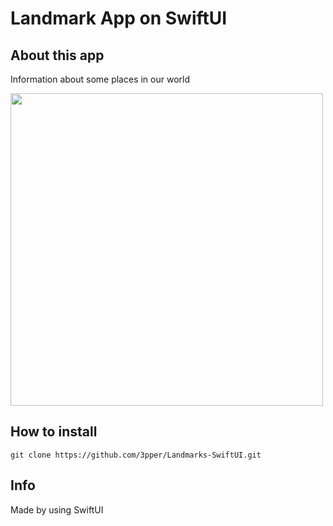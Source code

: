 # Landmark App on SwiftUI

## About this app

Information about some places in our world

<img src="https://github.com/3pper/ARDicee/blob/main/IMG_5014.PNG" width="500">

## How to install 

```
git clone https://github.com/3pper/Landmarks-SwiftUI.git
```
## Info 

Made by using SwiftUI

